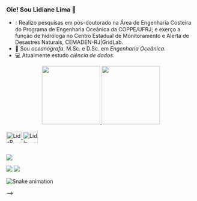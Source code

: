 ### Oie! Sou Lidiane Lima 👋

- 💧 Realizo pesquisas em pós-doutorado na Área de Engenharia Costeira do Programa de Engenharia Oceânica da COPPE/UFRJ; e exerço a função de hidróloga no Centro Estadual de Monitoramento e Alerta de Desastres Naturais, CEMADEN-RJ|GridLab.
- 🌊 Sou *oceanógrafa*, M.Sc. e D.Sc. em *Engenharia Oceânica*.
- 💻 Atualmente estudo *ciência de dados*.

<div align="center">
  <a href="https://github.com/lidianelimaocn">
  <img height="155em" src="https://github-readme-stats.vercel.app/api?username=lidianelimaocn&show_icons=true&theme=radical&include_all_commits=true&count_private=true"/>
  <img height="155em" src="https://github-readme-stats.vercel.app/api/top-langs/?username=lidianelimaocn&layout=compact&langs_count=7&theme=radical"/>
</div>
  
<div style="display: inline_block"><br>
  <img align="center" alt="Lid-R" height="30" width="40" src="https://cdn.jsdelivr.net/gh/devicons/devicon/icons/rstudio/rstudio-original.svg">
  <img align="center" alt="Lidi-Python" height="30" width="40" src="https://cdn.jsdelivr.net/gh/devicons/devicon/icons/python/python-original.svg">
  
</div>
  
  ##
  
 
<div> 

  <a href="https://instagram.com/lidianelima.ocn" target="_blank"><img src="https://img.shields.io/badge/-Instagram-%23E4405F?style=for-the-badge&logo=instagram&logoColor=white" target="_blank"></a>


  <a href = "mailto:lidianelima.ocn@gmail.com"><img src="https://img.shields.io/badge/-Gmail-%23333?style=for-the-badge&logo=gmail&logoColor=white" target="_blank"></a>
  <a href="https://www.linkedin.com/in/lidianelimadsc" target="_blank"><img src="https://img.shields.io/badge/-LinkedIn-%230077B5?style=for-the-badge&logo=linkedin&logoColor=white" target="_blank"></a> 
 
  ![Snake animation](https://github.com/lidianelimaocn/lidianelimaocn/blob/output/github-contribution-grid-snake.svg)
 
</div>

-->
